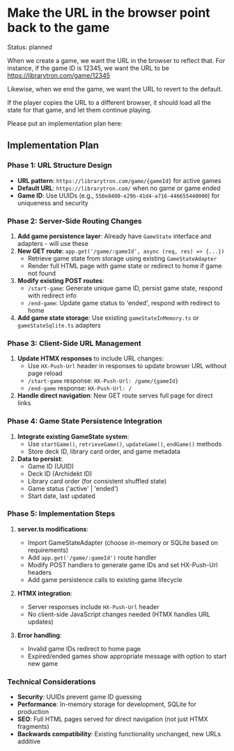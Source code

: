# Make the URL in the browser point back to the game

Status: planned

When we create a game, we want the URL in the browser to reflect that. For instance, if the game ID is 12345, we want the URL to be https://librarytron.com/game/12345

Likewise, when we end the game, we want the URL to revert to the default.

If the player copies the URL to a different browser, it should load all the state for that game, and let them continue playing.

Please put an implementation plan here:

## Implementation Plan

### Phase 1: URL Structure Design

- **URL pattern**: `https://librarytron.com/game/{gameId}` for active games
- **Default URL**: `https://librarytron.com/` when no game or game ended
- **Game ID**: Use UUIDs (e.g., `550e8400-e29b-41d4-a716-446655440000`) for uniqueness and security

### Phase 2: Server-Side Routing Changes

1. **Add game persistence layer**: Already have `GameState` interface and adapters - will use these
2. **New GET route**: `app.get('/game/:gameId', async (req, res) => {...})`
   - Retrieve game state from storage using existing `GameStateAdapter`
   - Render full HTML page with game state or redirect to home if game not found
3. **Modify existing POST routes**:
   - `/start-game`: Generate unique game ID, persist game state, respond with redirect info
   - `/end-game`: Update game status to 'ended', respond with redirect to home
4. **Add game state storage**: Use existing `gameStateInMemory.ts` or `gameStateSqlite.ts` adapters

### Phase 3: Client-Side URL Management

1. **Update HTMX responses** to include URL changes:
   - Use `HX-Push-Url` header in responses to update browser URL without page reload
   - `/start-game` response: `HX-Push-Url: /game/{gameId}`
   - `/end-game` response: `HX-Push-Url: /`
2. **Handle direct navigation**: New GET route serves full page for direct links

### Phase 4: Game State Persistence Integration

1. **Integrate existing GameState system**:
   - Use `startGame()`, `retrieveGame()`, `updateGame()`, `endGame()` methods
   - Store deck ID, library card order, and game metadata
2. **Data to persist**:
   - Game ID (UUID)
   - Deck ID (Archidekt ID)
   - Library card order (for consistent shuffled state)
   - Game status ('active' | 'ended')
   - Start date, last updated

### Phase 5: Implementation Steps

1. **server.ts modifications**:

   - Import GameStateAdapter (choose in-memory or SQLite based on requirements)
   - Add `app.get('/game/:gameId')` route handler
   - Modify POST handlers to generate game IDs and set HX-Push-Url headers
   - Add game persistence calls to existing game lifecycle

2. **HTMX integration**:

   - Server responses include `HX-Push-Url` header
   - No client-side JavaScript changes needed (HTMX handles URL updates)

3. **Error handling**:
   - Invalid game IDs redirect to home page
   - Expired/ended games show appropriate message with option to start new game

### Technical Considerations

- **Security**: UUIDs prevent game ID guessing
- **Performance**: In-memory storage for development, SQLite for production
- **SEO**: Full HTML pages served for direct navigation (not just HTMX fragments)
- **Backwards compatibility**: Existing functionality unchanged, new URLs additive
